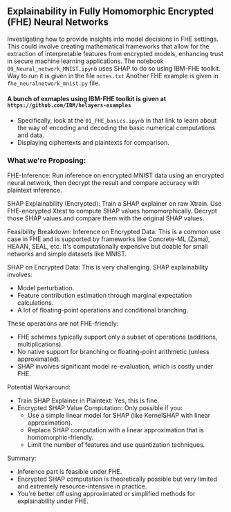 ## Explainability in Fully Homomorphic Encrypted (FHE) Neural Networks

Investigating how to provide insights into model decisions in FHE settings. This could involve creating mathematical frameworks that allow for the extraction of interpretable features from encrypted models, 
enhancing trust in secure machine learning applications. The notebook `09_Neural_network_MNIST.ipynb` uses SHAP to do so using IBM-FHE toolkit. Way to run it is given in the file `notes.txt` Another FHE example is given in 
`fhe_neuralnetwork_mnist.py` file.

#### A bunch of exmaples using IBM-FHE toolkit is given at `https://github.com/IBM/helayers-examples`
- Specifically, look at the `01_FHE_basics.ipynb` in that link to learn about the way of encoding and decoding the basic numerical computations and data.
- Displaying ciphertexts and plaintexts for comparison.

### What we're Proposing:
FHE-Inference: Run inference on encrypted MNIST data using an encrypted neural network, then decrypt the result and compare accuracy with plaintext inference.


SHAP Explainability (Encrypted): Train a SHAP explainer on raw Xtrain. Use FHE-encrypted Xtest to compute SHAP values homomorphically. Decrypt those SHAP values and compare them with the original SHAP values.


Feasibility Breakdown:
Inference on Encrypted Data: This is a common use case in FHE and is supported by frameworks like Concrete-ML (Zama), HEAAN, SEAL, etc. It's computationally expensive but doable for small networks and simple datasets like MNIST.

SHAP on Encrypted Data: This is very challenging. SHAP explainability involves:
- Model perturbation.
- Feature contribution estimation through marginal expectation calculations.
- A lot of floating-point operations and conditional branching.

These operations are not FHE-friendly:
- FHE schemes typically support only a subset of operations (additions, multiplications).
- No native support for branching or floating-point arithmetic (unless approximated).
- SHAP involves significant model re-evaluation, which is costly under FHE.


Potential Workaround:
- Train SHAP Explainer in Plaintext: Yes, this is fine.
- Encrypted SHAP Value Computation: Only possible if you:
   - Use a simple linear model for SHAP (like KernelSHAP with linear approximation).
   - Replace SHAP computation with a linear approximation that is homomorphic-friendly.
   - Limit the number of features and use quantization techniques.


Summary:
- Inference part is feasible under FHE.
- Encrypted SHAP computation is theoretically possible but very limited and extremely resource-intensive in practice.
- You're better off using approximated or simplified methods for explainability under FHE.
